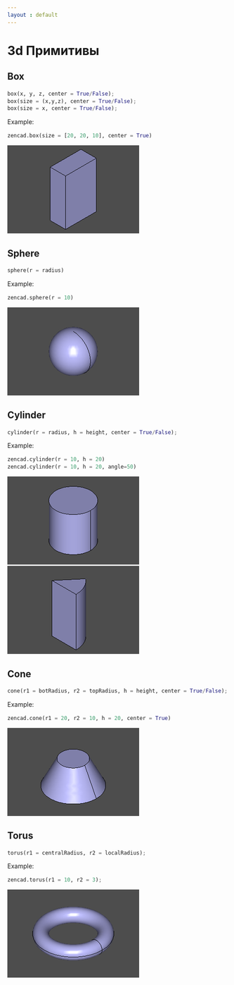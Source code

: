 ```yaml
---
layout : default
---
```


# 3d Примитивы

## Box  
```python
box(x, y, z, center = True/False);
box(size = (x,y,z), center = True/False);
box(size = x, center = True/False);
```

Example:
```python
zencad.box(size = [20, 20, 10], center = True)
```
![box.png](../images/box.png)

## Sphere  
```python
sphere(r = radius)
```

Example:
```python
zencad.sphere(r = 10)
```
![sphere.png](../images/sphere.png)

## Cylinder  
```python
cylinder(r = radius, h = height, center = True/False);
```

Example:
```python
zencad.cylinder(r = 10, h = 20)
zencad.cylinder(r = 10, h = 20, angle=50)
```

![cylinder.png](../images/cylinder.png)![cylinder_sector.png](../images/cylinder_sector.png)

## Cone  
```python
cone(r1 = botRadius, r2 = topRadius, h = height, center = True/False);
```

Example:
```python
zencad.cone(r1 = 20, r2 = 10, h = 20, center = True)
```
![cone.png](../images/cone.png)

## Torus  
```python
torus(r1 = centralRadius, r2 = localRadius);
```

Example:
```python
zencad.torus(r1 = 10, r2 = 3);
```
![torus.png](../images/torus.png)